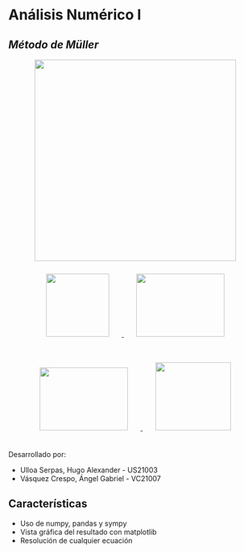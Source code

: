 # Análisis Numérico I
## _Método de Müller_

<div align="center">
    <a href="https://www.python.org/" target="_blank"><img src="https://www.python.org/static/img/python-logo.png" width="400px"></a>
</div>

<div align="center">
    <a href="https://www.sympy.org/en/index.html" target="_blank">
        <img src="https://upload.wikimedia.org/wikipedia/commons/thumb/5/54/Sympy_logo.svg/600px-Sympy_logo.svg.png?20140801003654" height="125px" style="margin: 5%">
    </a>
    <a href="https://numpy.org/" target="_blank">
        <img src="https://upload.wikimedia.org/wikipedia/commons/thumb/3/31/NumPy_logo_2020.svg/512px-NumPy_logo_2020.svg.png?20200723114325" width="175px" height="125px" style="margin: 5%">
    </a>
    <a href="https://pandas.pydata.org/" target="_blank">
        <img src="https://upload.wikimedia.org/wikipedia/commons/thumb/e/ed/Pandas_logo.svg/512px-Pandas_logo.svg.png?20200209204934" width="175px" height="125px" style="margin: 5%">
    </a>
    <a href="https://matplotlib.org/" target="_blank">
        <img src="https://matplotlib.org/3.1.1/_static/logo2_compressed.svg" width="150px" height="135px" style="margin: 5%">
    </a>
</div>

Desarrollado por:
- Ulloa Serpas, Hugo Alexander - US21003
- Vásquez Crespo, Ángel Gabriel - VC21007

## Características

- Uso de numpy, pandas y sympy
- Vista gráfica del resultado con matplotlib
- Resolución de cualquier ecuación
